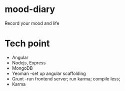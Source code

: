 # mood-diary

Record your mood and life

# Tech point

- Angular
- Nodejs, Express
- MongoDB
- Yeoman -set up angular scaffolding
- Grunt -run frontend server; run karma; compile less;
- Karma